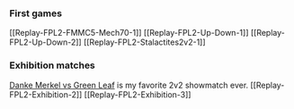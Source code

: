 ### First games
[[Replay-FPL2-FMMC5-Mech70-1]]
[[Replay-FPL2-Up-Down-1]]
[[Replay-FPL2-Up-Down-2]]
[[Replay-FPL2-Stalactites2v2-1]]
### Exhibition matches
[Danke Merkel vs Green Leaf](https://www.youtube.com/watch?v=OVyMqrP4x_A) is my favorite 2v2 showmatch ever.
[[Replay-FPL2-Exhibition-2]]
[[Replay-FPL2-Exhibition-3]]